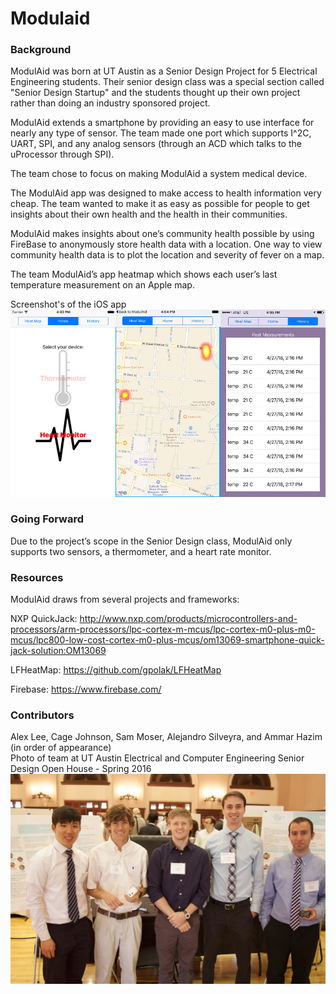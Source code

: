 # Modulaid

### Background
ModulAid was born at UT Austin as a Senior Design Project for 5 Electrical Engineering students. Their senior design class was a special section called "Senior Design Startup" and the students thought up their own project rather than doing an industry sponsored project.

ModulAid extends a smartphone by providing an easy to use interface for nearly any type of sensor. The team made one port which supports I^2C, UART, SPI, and any analog sensors (through an ACD which talks to the uProcessor through SPI). 

The team chose to focus on making ModulAid a system medical device.

The ModulAid app was designed to make access to health information very cheap. The team wanted to make it as easy as possible for people to get insights about their own health and the health in their communities. 

ModulAid makes insights about one’s community health possible by using FireBase to anonymously store health data with a location. One way to view community health data is to plot the location and severity of fever on a map. 

The team ModulAid’s app heatmap which shows each user’s last temperature measurement on an Apple map.

Screenshot's of the iOS app
![alt tag](images/screenshot_combo.png)

### Going Forward
Due to the project’s scope in the Senior Design class, ModulAid only supports two sensors, a thermometer, and a heart rate monitor. 

### Resources
ModulAid draws from several projects and frameworks:

NXP QuickJack: http://www.nxp.com/products/microcontrollers-and-processors/arm-processors/lpc-cortex-m-mcus/lpc-cortex-m0-plus-m0-mcus/lpc800-low-cost-cortex-m0-plus-mcus/om13069-smartphone-quick-jack-solution:OM13069

LFHeatMap: https://github.com/gpolak/LFHeatMap

Firebase: https://www.firebase.com/

### Contributors 
Alex Lee, Cage Johnson, Sam Moser, Alejandro Silveyra, and Ammar Hazim (in order of appearance)    
Photo of team at UT Austin Electrical and Computer Engineering Senior Design Open House - Spring 2016
![alt tag](images/team.jpg)


